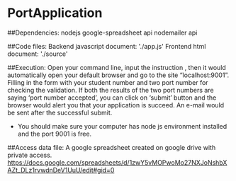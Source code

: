 # PortApplication

##Dependencies:
nodejs
google-spreadsheet api
nodemailer api

##Code files:
Backend javascript document: './app.js' 
Frontend html document: './source'

##Execution:
Open your command line, input the instruction <node app.js>, then it would automatically open your default browser and go to the site “localhost:9001”. Filling in the form with your student number and two port number for checking the validation. If both the results of the two port numbers are saying ‘port number accepted’, you can click on ‘submit’ button and the browser would alert you that your application is succeed. An e-mail would be sent after the successful submit. 
* You should make sure your computer has node js environment installed and the port 9001 is free.


##Access data file:
A google spreadsheet created on google drive with private access.
https://docs.google.com/spreadsheets/d/1zwY5vMOPwoMo27NXJoNshbXAZt_DLz1rvwdnDeV1UuU/edit#gid=0 

